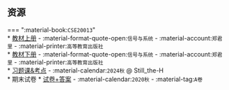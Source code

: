 ## 资源  
=== ":material-book:`CSE20013`"  
    * [教材上册](https://api.hanximeng.com/lanzou/?url=https://cqu-openlib.lanzout.com/iMYwW23ty7ri&type=down) - :material-format-quote-open:`信号与系统` - :material-account:`郑君里` - :material-printer:`高等教育出版社`  
    * [教材下册](https://api.hanximeng.com/lanzou/?url=https://cqu-openlib.lanzout.com/iy1S823ty9cf&type=down) - :material-format-quote-open:`信号与系统` - :material-account:`郑君里` - :material-printer:`高等教育出版社`  
    * [习题课&考点](https://api.hanximeng.com/lanzou/?url=https://cqu-openlib.lanzout.com/i5vVO2ibycdg&type=down) - :material-calendar:`2024秋` @ Still_the-H  
    * 期末试卷
        * [试卷+答案](https://api.hanximeng.com/lanzou/?url=https://cqu-openlib.lanzout.com/iDcio23tygza&type=down) - :material-calendar:`2020秋` - :material-tag:`A卷`  